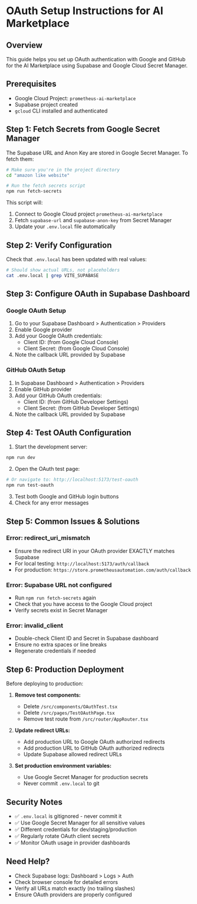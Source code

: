 # OAuth Setup Instructions for AI Marketplace

## Overview
This guide helps you set up OAuth authentication with Google and GitHub for the AI Marketplace using Supabase and Google Cloud Secret Manager.

## Prerequisites
- Google Cloud Project: `prometheus-ai-marketplace`
- Supabase project created
- `gcloud` CLI installed and authenticated

## Step 1: Fetch Secrets from Google Secret Manager

The Supabase URL and Anon Key are stored in Google Secret Manager. To fetch them:

```bash
# Make sure you're in the project directory
cd "amazon like website"

# Run the fetch secrets script
npm run fetch-secrets
```

This script will:
1. Connect to Google Cloud project `prometheus-ai-marketplace`
2. Fetch `supabase-url` and `supabase-anon-key` from Secret Manager
3. Update your `.env.local` file automatically

## Step 2: Verify Configuration

Check that `.env.local` has been updated with real values:
```bash
# Should show actual URLs, not placeholders
cat .env.local | grep VITE_SUPABASE
```

## Step 3: Configure OAuth in Supabase Dashboard

### Google OAuth Setup
1. Go to your Supabase Dashboard > Authentication > Providers
2. Enable Google provider
3. Add your Google OAuth credentials:
   - Client ID: (from Google Cloud Console)
   - Client Secret: (from Google Cloud Console)
4. Note the callback URL provided by Supabase

### GitHub OAuth Setup
1. In Supabase Dashboard > Authentication > Providers
2. Enable GitHub provider
3. Add your GitHub OAuth credentials:
   - Client ID: (from GitHub Developer Settings)
   - Client Secret: (from GitHub Developer Settings)
4. Note the callback URL provided by Supabase

## Step 4: Test OAuth Configuration

1. Start the development server:
```bash
npm run dev
```

2. Open the OAuth test page:
```bash
# Or navigate to: http://localhost:5173/test-oauth
npm run test-oauth
```

3. Test both Google and GitHub login buttons
4. Check for any error messages

## Step 5: Common Issues & Solutions

### Error: redirect_uri_mismatch
- Ensure the redirect URI in your OAuth provider EXACTLY matches Supabase
- For local testing: `http://localhost:5173/auth/callback`
- For production: `https://store.prometheusautomation.com/auth/callback`

### Error: Supabase URL not configured
- Run `npm run fetch-secrets` again
- Check that you have access to the Google Cloud project
- Verify secrets exist in Secret Manager

### Error: invalid_client
- Double-check Client ID and Secret in Supabase dashboard
- Ensure no extra spaces or line breaks
- Regenerate credentials if needed

## Step 6: Production Deployment

Before deploying to production:

1. **Remove test components:**
   - Delete `/src/components/OAuthTest.tsx`
   - Delete `/src/pages/TestOAuthPage.tsx`
   - Remove test route from `/src/router/AppRouter.tsx`

2. **Update redirect URLs:**
   - Add production URL to Google OAuth authorized redirects
   - Add production URL to GitHub OAuth authorized redirects
   - Update Supabase allowed redirect URLs

3. **Set production environment variables:**
   - Use Google Secret Manager for production secrets
   - Never commit `.env.local` to git

## Security Notes

- ✅ `.env.local` is gitignored - never commit it
- ✅ Use Google Secret Manager for all sensitive values
- ✅ Different credentials for dev/staging/production
- ✅ Regularly rotate OAuth client secrets
- ✅ Monitor OAuth usage in provider dashboards

## Need Help?

- Check Supabase logs: Dashboard > Logs > Auth
- Check browser console for detailed errors
- Verify all URLs match exactly (no trailing slashes)
- Ensure OAuth providers are properly configured